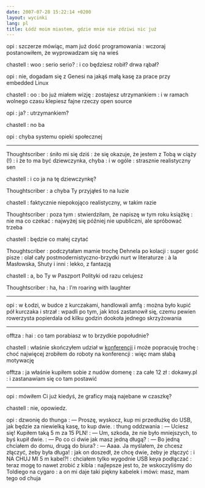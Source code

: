```yaml
---
date: 2007-07-28 15:22:14 +0200
layout: wycinki
lang: pl
title: Łódź moim miastem, gdzie mnie nie zdziwi nic już
---
```


opi
: szczerze mówiąc, mam już dość programowania
: wczoraj postanowiłem, że wyprowadzam się na wieś

chastell
: woo
: serio serio?
: i co będziesz robił? drwa rąbał?

opi
: nie, dogadam się z Genesi na jakąś małą kasę za prace przy embedded Linux

chastell
: oo
: bo już miałem wizję
: zostajesz utrzymankiem
: i w ramach wolnego czasu klepiesz fajne rzeczy open source

opi
: ja?
: utrzymankiem?

chastell
: no ba

opi
: chyba systemu opieki społecznej

---

Thoughtscriber
: śniło mi się dziś
: że się okazuje, że jestem z Tobą w ciąży (!)
: i że to ma być dziewczynka, chyba
: i w ogóle
: strasznie realistyczny sen

chastell
: i co ja na tę dziewczynkę?

Thoughtscriber
: a chyba Ty przyjąłeś to na luzie

chastell
: faktycznie niepokojąco realistyczny, w takim razie

Thoughtscriber
: poza tym
: stwierdziłam, że napiszę w tym roku książkę
: nie ma co czekać
: najwyżej się później nie upubliczni, ale spróbować trzeba

chastell
: będzie co małej czytać

Thoughtscriber
: podczytałam mamie trochę Dehnela po kolacji
: super gość pisze
: olał cały postmodernistyczno-brzydki nurt w literaturze
: à la Masłowska, Shuty i inni
: lekko, z fantazją

chastell
: a, bo Ty w Paszport Polityki od razu celujesz

Thoughtscriber
: ha, ha
: I’m roaring with laughter

---

opi
: w Łodzi, w budce z kurczakami, handlowali amfą
: można było kupić pół kurczaka i strzał
: wpadli po tym, jak ktoś zastanowił się, czemu pewien rowerzysta popierdala od kilku godzin dookoła jednego skrzyżowania

---

offtza
: hai
: co tam porabiasz w to brzydkie popołudnie?

chastell
: właśnie skończyłem udział w [konferencji](http://internetpr.blox.pl/2007/07/Rewolucja-w-Komunikacji-Seminarium-User-Generated.html 'facet od fotki.pl to buc straszny') i może popracuję trochę
: choć najwięcej zrobiłem do roboty na konferencji
: więc mam słabą motywację

offtza
: ja właśnie kupiłem sobie z nudów domenę
: za całe 12 zł
: dokawy.pl
: i zastanawiam się co tam postawić

---

opi
: mówiłem Ci już kiedyś, że graficy mają najebane w czaszkę?

chastell
: nie, opowiedz.

opi
: dzwonię do thunga
: — Proszę, wyskocz, kup mi przedłużkę do USB, jak będzie za niewielką kasę, to kup dwie.
: thung oddzwania
: — Uciesz się! Kupiłem taką 5 m za 15 PLN!
: — Um, szkoda, że nie było mniejszych, to byś kupił dwie.
: — Po co ci dwie jak masz jedną długą?
: — Bo jedną chciałem do domu, drugą do biura?
: — Aaaa. Ja myślałem, że chcesz złączyć, żeby była długa!
: jak on doszedł, że chcę dwie, żeby je złączyć
: i NA CHUJ MI 5 m kabel?!
: chciałem tylko wygodnie USB keya podłączać
: teraz mogę to nawet zrobić z kibla
: najlepsze jest to, że wskoczyliśmy do Toldiego na cygaro
: a on mi daje taki piękny kabelek i mówi: masz, mam tego od chuja
